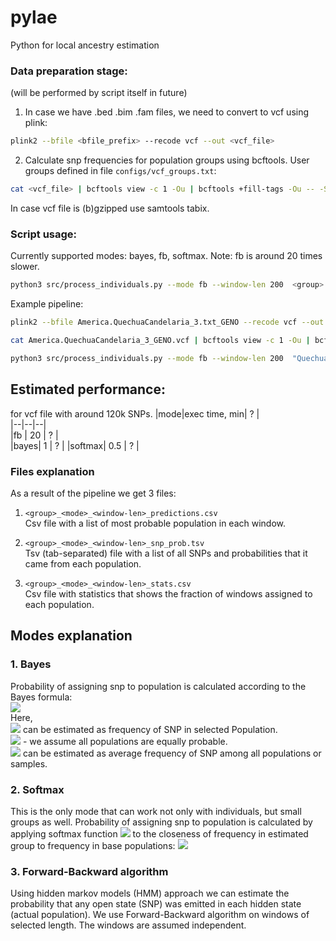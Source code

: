 # pylae
Python for local ancestry estimation

### Data preparation stage:
(will be performed by script itself in future)

1. In case we have .bed .bim .fam files, we need to convert to vcf using plink:
```bash
plink2 --bfile <bfile_prefix> --recode vcf --out <vcf_file>
```

2. Calculate snp frequencies for population groups using bcftools. 
User groups defined in file `configs/vcf_groups.txt`:

```bash
cat <vcf_file> | bcftools view -c 1 -Ou | bcftools +fill-tags -Ou -- -S configs/vcf_groups.txt -t AF | bcftools query -H -f "%CHROM %POS %ID %AF_<group> %AF_Mediterranean %AF_NativeAmerican %AF_NorthEastAsian %AF_NorthernEuropean %AF_Oceanian %AF_SouthAfrican %AF_SouthEastAsian %AF_SouthWestAsian %AF_SubsaharanAfrican\n" > <group>.<sample>.txt
```

In case vcf file is (b)gzipped use samtools tabix.

### Script usage:
Currently supported modes: bayes, fb, softmax.
Note: fb is around 20 times slower.

```bash
python3 src/process_individuals.py --mode fb --window-len 200  <group>.<sample>.txt
```

Example pipeline:
```bash
plink2 --bfile America.QuechuaCandelaria_3.txt_GENO --recode vcf --out America.QuechuaCandelaria_3_GENO

cat America.QuechuaCandelaria_3_GENO.vcf | bcftools view -c 1 -Ou | bcftools +fill-tags -Ou -- -S vcf_groups.txt -t AF | bcftools query -H -f "%CHROM %POS %ID %AF_QuechuaCandelaria_3 %AF_Mediterranean %AF_NativeAmerican %AF_NorthEastAsian %AF_NorthernEuropean %AF_Oceanian %AF_SouthAfrican %AF_SouthEastAsian %AF_SouthWestAsian %AF_SubsaharanAfrican\n" > "QuechuaCandelaria_3.GA002786.txt"

python3 src/process_individuals.py --mode fb --window-len 200  "QuechuaCandelaria_3.GA002786.txt"
```

## Estimated performance:
for vcf file with around 120k SNPs.
|mode|exec time, min| ? |  
|--|--|--|  
|fb   | 20 | ? |  
|bayes| 1  | ? |
|softmax| 0.5 | ? |



### Files explanation
As a result of the pipeline we get 3 files:
1. `<group>_<mode>_<window-len>_predictions.csv`   
Csv file with a list of most probable population in each window.

2. `<group>_<mode>_<window-len>_snp_prob.tsv`   
Tsv (tab-separated) file with a list of all SNPs and probabilities that it came from each population.

3. `<group>_<mode>_<window-len>_stats.csv`  
Csv file with statistics that shows the fraction of windows assigned to each population.


## Modes explanation
### 1. Bayes
Probability of assigning snp to population is calculated according to the Bayes formula:  
<img src="https://render.githubusercontent.com/render/math?math=P(Population | SNP) = \frac{P(SNP | Population) \cdot P(Population)}{P(SNP)}">  
Here,   
<img src="https://render.githubusercontent.com/render/math?math=P(SNP | Population)"> can be estimated as frequency of SNP in selected Population.  
<img src="https://render.githubusercontent.com/render/math?math=P(Population) = \frac{1}{|Populations|}"> - we assume all populations are equally probable.  
<img src="https://render.githubusercontent.com/render/math?math=P(SNP)"> can be estimated as average frequency of SNP among all populations or samples.  

### 2. Softmax
This is the only mode that can work not only with individuals, but small groups as well.
Probability of assigning snp to population is calculated by applying softmax function 
<img src="https://render.githubusercontent.com/render/math?math=\sigma(z)_{i}=\frac{e^{z_{i}}}{\sum_{k=1}^{K} e^{z_{k}}}"> 
to the closeness of frequency in estimated group to frequency in base populations:
<img src="https://render.githubusercontent.com/render/math?math=|1 - abs(P(SNP | Population) - P(SNP | group))|">


### 3. Forward-Backward algorithm
Using hidden markov models (HMM) approach we can estimate the probability that 
any open state (SNP) was emitted in each hidden state (actual population).
We use Forward-Backward algorithm on windows of selected length. The windows are assumed independent.

